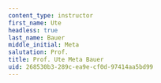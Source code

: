 ```yaml
---
content_type: instructor
first_name: Ute
headless: true
last_name: Bauer
middle_initial: Meta
salutation: Prof.
title: Prof. Ute Meta Bauer
uid: 268530b3-289c-ea9e-cf0d-97414aa5bd99
---
```

